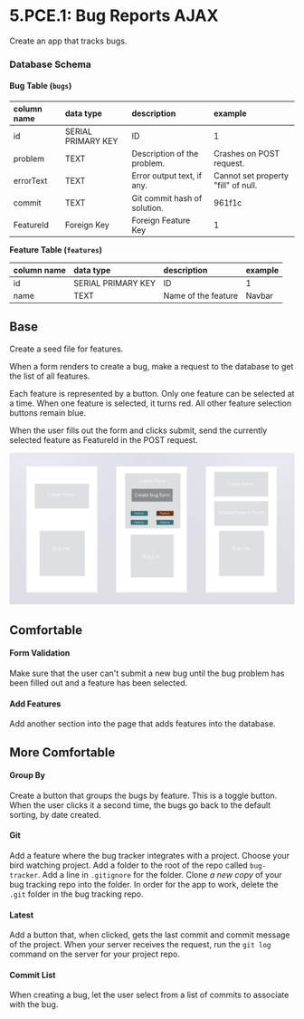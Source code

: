 # 5.PCE.1: Bug Reports AJAX

Create an app that tracks bugs.

### Database Schema

#### Bug Table \(`bugs`\)

| column name | data type | description | example |
| :--- | :--- | :--- | :--- |
| id | SERIAL PRIMARY KEY | ID | 1 |
| problem | TEXT | Description of the problem. | Crashes on POST request. |
| errorText | TEXT | Error output text, if any. | Cannot set property "fill" of null. |
| commit | TEXT | Git commit hash of solution. | 961f1c |
| FeatureId | Foreign Key | Foreign Feature Key | 1 |

**Feature Table \(`features`\)**

| column name | data type | description | example |
| :--- | :--- | :--- | :--- |
| id | SERIAL PRIMARY KEY | ID | 1 |
| name | TEXT | Name of the feature | Navbar |

## Base

Create a seed file for features.

When a form renders to create a bug, make a request to the database to get the list of all features.

Each feature is represented by a button. Only one feature can be selected at a time. When one feature is selected, it turns red. All other feature selection buttons remain blue.

When the user fills out the form and clicks submit, send the currently selected feature as FeatureId in the POST request.

![](../../.gitbook/assets/bug-trackk.jpeg)

## Comfortable

#### Form Validation

Make sure that the user can't submit a new bug until the bug problem has been filled out and a feature has been selected.

#### Add Features

Add another section into the page that adds features into the database.

## More Comfortable

#### Group By

Create a button that groups the bugs by feature. This is a toggle button. When the user clicks it a second time, the bugs go back to the default sorting, by date created.

#### Git

Add a feature where the bug tracker integrates with a project. Choose your bird watching project. Add a folder to the root of the repo called `bug-tracker`. Add a line in `.gitignore` for the folder. Clone _a new copy_ of your bug tracking repo into the folder. In order for the app to work, delete the `.git` folder in the bug tracking repo.

#### Latest

Add a button that, when clicked, gets the last commit and commit message of the project. When your server receives the request, run the `git log` command on the server for your project repo.

#### Commit List

When creating a bug, let the user select from a list of commits to associate with the bug.









